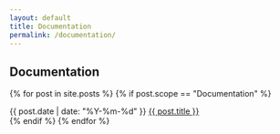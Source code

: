 ```yaml
---
layout: default
title: Documentation
permalink: /documentation/
---
```


## Documentation

{% for post in site.posts %}
  {% if post.scope == "Documentation" %}
<article class="post-list">
  <span class="text-monospace" style="--text-xs">{{ post.date | date: "%Y-%m-%d" }}</span> <span class="post"><a href="{{ post.url }}">{{ post.title }}</a></span>
</article>
  {% endif %}
{% endfor %}
